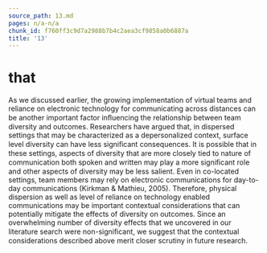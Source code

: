 ```yaml
---
source_path: 13.md
pages: n/a-n/a
chunk_id: f760ff3c9d7a2988b7b4c2aea3cf9858a0b6887a
title: '13'
---
```

# that

As we discussed earlier, the growing implementation of virtual teams and reliance on electronic technology for communicating across distances can be another important factor inﬂuencing the relationship between team diversity and outcomes. Researchers have argued that, in dispersed settings that may be characterized as a depersonalized context, surface level diversity can have less signiﬁcant consequences. It is possible that in these settings, aspects of diversity that are more closely tied to nature of communication both spoken and written may play a more signiﬁcant role and other aspects of diversity may be less salient. Even in co-located settings, team members may rely on electronic communications for day-to-day communications (Kirkman & Mathieu, 2005). Therefore, physical dispersion as well as level of reliance on technology enabled communications may be important contextual considerations that can potentially mitigate the effects of diversity on outcomes. Since an overwhelming number of diversity effects that we uncovered in our literature search were non-signiﬁcant, we suggest that the contextual considerations described above merit closer scrutiny in future research.
